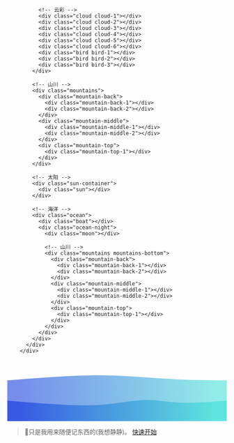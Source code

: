 <div class="container-wrapper">
        <div class="container">
          <div class="circle-container">
            <!-- 天空部分 -->
            <div class="sky">
              <div class="sky-night">
                <div class="stars">
                  <div class="shooting-star"></div>
                  <div class="star-group-1"></div>
                  <div class="star-group-2"></div>
                  <div class="star-group-3"></div>
                  <div class="star-group-4"></div>
                </div>
              </div>
  
              <!-- 云彩 -->
              <div class="cloud cloud-1"></div>
              <div class="cloud cloud-2"></div>
              <div class="cloud cloud-3"></div>
              <div class="cloud cloud-4"></div>
              <div class="cloud cloud-5"></div>
              <div class="cloud cloud-6"></div>
              <div class="bird bird-1"></div>
              <div class="bird bird-2"></div>
              <div class="bird bird-3"></div>
            </div>
  
            <!-- 山川 -->
            <div class="mountains">
              <div class="mountain-back">
                <div class="mountain-back-1"></div>
                <div class="mountain-back-2"></div>
              </div>
              <div class="mountain-middle">
                <div class="mountain-middle-1"></div>
                <div class="mountain-middle-2"></div>
              </div>
              <div class="mountain-top">
                <div class="mountain-top-1"></div>
              </div>
            </div>
  
            <!-- 太阳 -->
            <div class="sun-container">
              <div class="sun"></div>
            </div>
  
            <!-- 海洋 -->
            <div class="ocean">
              <div class="boat"></div>
              <div class="ocean-night">
                <div class="moon"></div>
  
                <!-- 山川 -->
                <div class="mountains mountains-bottom">
                  <div class="mountain-back">
                    <div class="mountain-back-1"></div>
                    <div class="mountain-back-2"></div>
                  </div>
                  <div class="mountain-middle">
                    <div class="mountain-middle-1"></div>
                    <div class="mountain-middle-2"></div>
                  </div>
                  <div class="mountain-top">
                    <div class="mountain-top-1"></div>
                  </div>
                </div>
              </div>
            </div>
          </div>
        </div>




 <div class='water'>
<svg width="100%" height="100%" id="svg" viewBox="0 0 1440 400" xmlns="http://www.w3.org/2000/svg" class="transition duration-300 ease-in-out delay-150"><style>
          .path-0{
            animation:pathAnim-0 4s;
            animation-timing-function: linear;
            animation-iteration-count: infinite;
          }
          @keyframes pathAnim-0{
            0%{
              d: path("M 0,400 C 0,400 0,133 0,133 C 96.73684210526315,125.35406698564594 193.4736842105263,117.70813397129187 285,110 C 376.5263157894737,102.29186602870813 462.8421052631579,94.52153110047847 553,94 C 643.1578947368421,93.47846889952153 737.1578947368421,100.20574162679426 834,107 C 930.8421052631579,113.79425837320574 1030.5263157894738,120.65550239234449 1132,125 C 1233.4736842105262,129.3444976076555 1336.7368421052631,131.17224880382776 1440,133 C 1440,133 1440,400 1440,400 Z");
            }
            25%{
              d: path("M 0,400 C 0,400 0,133 0,133 C 73.55023923444975,130.54066985645932 147.1004784688995,128.08133971291866 253,134 C 358.8995215311005,139.91866028708134 497.1483253588517,154.2153110047847 607,151 C 716.8516746411483,147.7846889952153 798.3062200956938,127.05741626794257 878,126 C 957.6937799043062,124.94258373205743 1035.6267942583731,143.55502392344496 1129,148 C 1222.3732057416269,152.44497607655504 1331.1866028708134,142.7224880382775 1440,133 C 1440,133 1440,400 1440,400 Z");
            }
            50%{
              d: path("M 0,400 C 0,400 0,133 0,133 C 107.77033492822966,117.92822966507177 215.54066985645932,102.85645933014355 298,108 C 380.4593301435407,113.14354066985645 437.6076555023924,138.50239234449762 537,139 C 636.3923444976076,139.49760765550238 778.0287081339712,115.13397129186603 881,107 C 983.9712918660288,98.86602870813397 1048.2775119617224,106.96172248803828 1135,114 C 1221.7224880382776,121.03827751196172 1330.8612440191387,127.01913875598086 1440,133 C 1440,133 1440,400 1440,400 Z");
            }
            75%{
              d: path("M 0,400 C 0,400 0,133 0,133 C 70.04784688995213,130.85645933014354 140.09569377990425,128.7129186602871 249,135 C 357.90430622009575,141.2870813397129 505.665071770335,156.00478468899522 614,160 C 722.334928229665,163.99521531100478 791.244019138756,157.26794258373207 884,155 C 976.755980861244,152.73205741626793 1093.358851674641,154.92344497607655 1190,152 C 1286.641148325359,149.07655502392345 1363.3205741626793,141.03827751196172 1440,133 C 1440,133 1440,400 1440,400 Z");
            }
            100%{
              d: path("M 0,400 C 0,400 0,133 0,133 C 96.73684210526315,125.35406698564594 193.4736842105263,117.70813397129187 285,110 C 376.5263157894737,102.29186602870813 462.8421052631579,94.52153110047847 553,94 C 643.1578947368421,93.47846889952153 737.1578947368421,100.20574162679426 834,107 C 930.8421052631579,113.79425837320574 1030.5263157894738,120.65550239234449 1132,125 C 1233.4736842105262,129.3444976076555 1336.7368421052631,131.17224880382776 1440,133 C 1440,133 1440,400 1440,400 Z");
            }
          }</style><defs><linearGradient id="gradient" x1="0%" y1="50%" x2="100%" y2="50%"><stop offset="5%" stop-color="#002bdc88"></stop><stop offset="95%" stop-color="#32ded488"></stop></linearGradient></defs><path d="M 0,400 C 0,400 0,133 0,133 C 96.73684210526315,125.35406698564594 193.4736842105263,117.70813397129187 285,110 C 376.5263157894737,102.29186602870813 462.8421052631579,94.52153110047847 553,94 C 643.1578947368421,93.47846889952153 737.1578947368421,100.20574162679426 834,107 C 930.8421052631579,113.79425837320574 1030.5263157894738,120.65550239234449 1132,125 C 1233.4736842105262,129.3444976076555 1336.7368421052631,131.17224880382776 1440,133 C 1440,133 1440,400 1440,400 Z" stroke="none" stroke-width="0" fill="url(#gradient)" class="transition-all duration-300 ease-in-out delay-150 path-0"></path><style>
          .path-1{
            animation:pathAnim-1 4s;
            animation-timing-function: linear;
            animation-iteration-count: infinite;
          }
          @keyframes pathAnim-1{
            0%{
              d: path("M 0,400 C 0,400 0,266 0,266 C 97.61722488038276,275.0909090909091 195.23444976076553,284.1818181818182 299,292 C 402.76555023923447,299.8181818181818 512.6794258373205,306.3636363636363 620,298 C 727.3205741626795,289.6363636363637 832.0478468899522,266.3636363636364 912,264 C 991.9521531100478,261.6363636363636 1047.1291866028707,280.1818181818182 1131,284 C 1214.8708133971293,287.8181818181818 1327.4354066985647,276.9090909090909 1440,266 C 1440,266 1440,400 1440,400 Z");
            }
            25%{
              d: path("M 0,400 C 0,400 0,266 0,266 C 97.64593301435409,263.4545454545455 195.29186602870817,260.90909090909093 304,257 C 412.70813397129183,253.09090909090907 532.4784688995215,247.8181818181818 612,245 C 691.5215311004785,242.1818181818182 730.7942583732056,241.8181818181818 824,239 C 917.2057416267944,236.1818181818182 1064.3444976076557,230.9090909090909 1176,235 C 1287.6555023923443,239.0909090909091 1363.8277511961721,252.54545454545456 1440,266 C 1440,266 1440,400 1440,400 Z");
            }
            50%{
              d: path("M 0,400 C 0,400 0,266 0,266 C 103.57894736842101,244.8995215311005 207.15789473684202,223.79904306220098 301,232 C 394.842105263158,240.20095693779902 478.94736842105283,277.70334928229664 580,295 C 681.0526315789472,312.29665071770336 799.0526315789471,309.3875598086124 887,291 C 974.9473684210529,272.6124401913876 1032.8421052631581,238.74641148325358 1120,232 C 1207.1578947368419,225.25358851674642 1323.5789473684208,245.6267942583732 1440,266 C 1440,266 1440,400 1440,400 Z");
            }
            75%{
              d: path("M 0,400 C 0,400 0,266 0,266 C 113.13875598086128,287.3397129186603 226.27751196172255,308.6794258373206 310,308 C 393.72248803827745,307.3205741626794 448.02870813397124,284.622009569378 538,278 C 627.9712918660288,271.377990430622 753.6076555023924,280.8325358851675 854,286 C 954.3923444976076,291.1674641148325 1029.5406698564593,292.04784688995215 1123,288 C 1216.4593301435407,283.95215311004785 1328.2296650717703,274.97607655502395 1440,266 C 1440,266 1440,400 1440,400 Z");
            }
            100%{
              d: path("M 0,400 C 0,400 0,266 0,266 C 97.61722488038276,275.0909090909091 195.23444976076553,284.1818181818182 299,292 C 402.76555023923447,299.8181818181818 512.6794258373205,306.3636363636363 620,298 C 727.3205741626795,289.6363636363637 832.0478468899522,266.3636363636364 912,264 C 991.9521531100478,261.6363636363636 1047.1291866028707,280.1818181818182 1131,284 C 1214.8708133971293,287.8181818181818 1327.4354066985647,276.9090909090909 1440,266 C 1440,266 1440,400 1440,400 Z");
            }
          }</style><defs><linearGradient id="gradient" x1="0%" y1="50%" x2="100%" y2="50%"><stop offset="5%" stop-color="#002bdcff"></stop><stop offset="95%" stop-color="#32ded4ff"></stop></linearGradient></defs><path d="M 0,400 C 0,400 0,266 0,266 C 97.61722488038276,275.0909090909091 195.23444976076553,284.1818181818182 299,292 C 402.76555023923447,299.8181818181818 512.6794258373205,306.3636363636363 620,298 C 727.3205741626795,289.6363636363637 832.0478468899522,266.3636363636364 912,264 C 991.9521531100478,261.6363636363636 1047.1291866028707,280.1818181818182 1131,284 C 1214.8708133971293,287.8181818181818 1327.4354066985647,276.9090909090909 1440,266 C 1440,266 1440,400 1440,400 Z" stroke="none" stroke-width="0" fill="url(#gradient)" class="transition-all duration-300 ease-in-out delay-150 path-1"></path></svg>
</div>
   

<div class="bb">

> 💪只是我用来随便记东西的(我想静静)。
[快速开始](README.md)

</div>